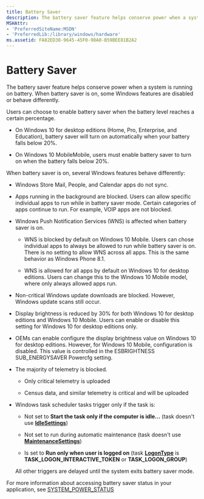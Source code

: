 ```yaml
---
title: Battery Saver
description: The battery saver feature helps conserve power when a system is running on battery. When battery saver is on, some Windows features are disabled or behave differently.
MSHAttr:
- 'PreferredSiteName:MSDN'
- 'PreferredLib:/library/windows/hardware'
ms.assetid: FA82ED38-9645-45F0-98A0-B59BEE81B2A2
---
```


# Battery Saver


The battery saver feature helps conserve power when a system is running on battery. When battery saver is on, some Windows features are disabled or behave differently.

Users can choose to enable battery saver when the battery level reaches a certain percentage.

-   On Windows 10 for desktop editions (Home, Pro, Enterprise, and Education), battery saver will turn on automatically when your battery falls below 20%.

-   On Windows 10 MobileMobile, users must enable battery saver to turn on when the battery falls below 20%.

When battery saver is on, several Windows features behave differently:

-   Windows Store Mail, People, and Calendar apps do not sync.

-   Apps running in the background are blocked. Users can allow specific individual apps to run while in battery saver mode. Certain categories of apps continue to run. For example, VOIP apps are not blocked.

-   Windows Push Notification Services (WNS) is affected when battery saver is on.

    -   WNS is blocked by default on Windows 10 Mobile. Users can chose individual apps to always be allowed to run while battery saver is on. There is no setting to allow WNS across all apps. This is the same behavior as Windows Phone 8.1.

    -   WNS is allowed for all apps by default on Windows 10 for desktop editions. Users can change this to the Windows 10 Mobile model, where only always allowed apps run.

-   Non-critical Windows update downloads are blocked. However, Windows update scans still occur.

-   Display brightness is reduced by 30% for both Windows 10 for desktop editions and Windows 10 Mobile. Users can enable or disable this setting for Windows 10 for desktop editions only.

-   OEMs can enable configure the display brightness value on Windows 10 for desktop editions. However, for Windows 10 Mobile, configuration is disabled. This value is controlled in the ESBRIGHTNESS SUB\_ENERGYSAVER Powercfg setting.

-   The majority of telemetry is blocked.

    -   Only critical telemetry is uploaded

    -   Census data, and similar telemetry is critical and will be uploaded

<!-- -->

-   Windows task scheduler tasks trigger only if the task is:

    -   Not set to **Start the task only if the computer is idle...** (task doesn't use [**IdleSettings**](https://msdn.microsoft.com/library/windows/hardware/aa381852))

    -   Not set to run during automatic maintenance (task doesn't use [**MaintenanceSettings**](https://msdn.microsoft.com/library/windows/hardware/hh974642))

    -   Is set to **Run only when user is logged on** (task [**LogonType**](https://msdn.microsoft.com/library/windows/hardware/aa380746) is **TASK\_LOGON\_INTERACTIVE\_TOKEN** or **TASK\_LOGON\_GROUP**)

    All other triggers are delayed until the system exits battery saver mode.

For more information about accessing battery saver status in your application, see [SYSTEM\_POWER\_STATUS](https://msdn.microsoft.com/library/windows/hardware/aa373232)

 

 






